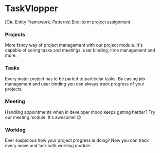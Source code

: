 # TaskVlopper
[C#, Entity Framework, Patterns] End-term project assignment

### Projects

More fancy way of project management with our project module. It's capable of soring tasks and meetings, user binding, time management and more.

### Tasks

Every major project has to be parted to particular tasks. By easing job management and user binding you can always track progress of your projects.

### Meeting

Handling appointments when in developer mood keeps getting harder? Try our meeting module. It's awesome! :wink:

### Worklog

Ever suspicious how your project progress is doing? Now you can track every move and task with worklog module.
